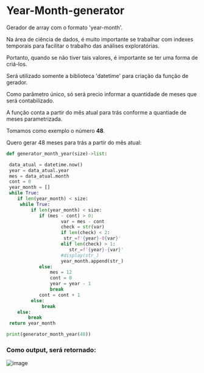 # Year-Month-generator
Gerador de array com o formato 'year-month'.

Na área de ciência de dados, é muito importante se trabalhar com indexes temporais para facilitar o trabalho das análises exploratórias.

Portanto, quando se não tiver tais valores, é importante se ter uma forma de criá-los.

Será utilizado somente a biblioteca 'datetime' para criação da função de gerador.

Como parâmetro único, só será precio informar a quantidade de meses que será contabilizado.

A função conta a partir do mês atual para trás conforme a quantiade de meses parametrizada.

Tomamos como exemplo o número **48**.

Quero gerar 48 meses para trás a partir do mês atual:

~~~python
def generator_month_year(size)->list:

 data_atual = datetime.now()
 year = data_atual.year
 mes = data_atual.month
 cont = 0
 year_month = []
 while True:
    if len(year_month) < size:
     while True:
         if len(year_month) < size:
            if (mes - cont) > 0:
                    var = mes - cont
                    check = str(var)
                    if len(check) < 2:
                     str_=f'{year}-0{var}'
                    elif len(check) > 1:
                       str_=f'{year}-{var}'
                    #display(str_)
                    year_month.append(str_)
            else:
                mes = 12
                cont = 0
                year = year - 1
                break
            cont = cont + 1
         else: 
             break
    else:
        break
 return year_month

print(generator_month_year(48))
~~~
### Como output, será retornado:
![image](https://github.com/Caloka/Year-Month-generator/assets/75040393/3ce9389d-7c32-4df3-95ae-e092dfae6177)

